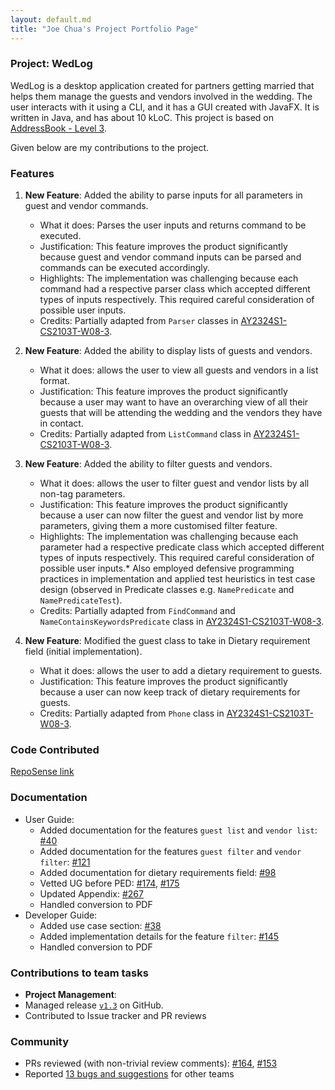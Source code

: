 ```yaml
---
layout: default.md
title: "Joe Chua's Project Portfolio Page"
---
```


### Project: WedLog

WedLog is a desktop application created for partners getting married that helps them manage the guests and vendors involved in the wedding. The user interacts with it using a CLI, and it has a GUI created with JavaFX. It is written in Java, and has about 10 kLoC. This project is based on [AddressBook - Level 3](https://se-education.org/addressbook-level3/).

Given below are my contributions to the project.

### Features
1. **New Feature**: Added the ability to parse inputs for all parameters in guest and vendor commands.
    * What it does: Parses the user inputs and returns command to be executed.
    * Justification: This feature improves the product significantly because guest and vendor command inputs can be parsed and commands can be executed accordingly.
    * Highlights: The implementation was challenging because each command had a respective parser class which accepted different types of inputs respectively. This required careful consideration of possible user inputs.
    * Credits: Partially adapted from `Parser` classes in [AY2324S1-CS2103T-W08-3](https://github.com/AY2324S1-CS2103T-W08-3/tp/).

2. **New Feature**: Added the ability to display lists of guests and vendors.
    * What it does: allows the user to view all guests and vendors in a list format.
    * Justification: This feature improves the product significantly because a user may want to have an overarching view of all their guests that will be attending the wedding and the vendors they have in contact.
    * Credits: Partially adapted from `ListCommand` class in [AY2324S1-CS2103T-W08-3](https://github.com/AY2324S1-CS2103T-W08-3/tp/).

3. **New Feature**: Added the ability to filter guests and vendors.
    * What it does: allows the user to filter guest and vendor lists by all non-tag parameters.
    * Justification: This feature improves the product significantly because a user can now filter the guest and vendor list by more parameters, giving them a more customised filter feature.
    * Highlights: The implementation was challenging because each parameter had a respective predicate class which accepted different types of inputs respectively. This required careful consideration of possible user inputs.*
      Also employed defensive programming practices in implementation and applied test heuristics in test case design (observed in Predicate classes e.g. `NamePredicate` and `NamePredicateTest`).
    * Credits: Partially adapted from `FindCommand` and `NameContainsKeywordsPredicate` class in [AY2324S1-CS2103T-W08-3](https://github.com/AY2324S1-CS2103T-W08-3/tp/).

4. **New Feature**: Modified the guest class to take in Dietary requirement field (initial implementation).
    * What it does: allows the user to add a dietary requirement to guests.
    * Justification: This feature improves the product significantly because a user can now keep track of dietary requirements for guests.
    * Credits: Partially adapted from `Phone` class in [AY2324S1-CS2103T-W08-3](https://github.com/AY2324S1-CS2103T-W08-3/tp/).

### Code Contributed
[RepoSense link](https://nus-cs2103-ay2324s1.github.io/tp-dashboard/?search=wasjoe1&breakdown=false&sort=groupTitle%20dsc&sortWithin=title&since=2023-09-22&timeframe=commit&mergegroup=&groupSelect=groupByRepos)

### Documentation
* User Guide:
    * Added documentation for the features `guest list` and `vendor list`: [\#40](https://github.com/AY2324S1-CS2103T-F11-2/tp/pull/40/)
    * Added documentation for the features `guest filter` and `vendor filter`: [\#121](https://github.com/AY2324S1-CS2103T-F11-2/tp/pull/121)
    * Added documentation for dietary requirements field: [\#98](https://github.com/AY2324S1-CS2103T-F11-2/tp/pull/98)
    * Vetted UG before PED: [\#174](https://github.com/AY2324S1-CS2103T-F11-2/tp/pull/174), [\#175](https://github.com/AY2324S1-CS2103T-F11-2/tp/pull/175)
    * Updated Appendix: [\#267](https://github.com/AY2324S1-CS2103T-F11-2/tp/pull/267)
    * Handled conversion to PDF
* Developer Guide:
    * Added use case section: [\#38](https://github.com/AY2324S1-CS2103T-F11-2/tp/pull/38)
    * Added implementation details for the feature `filter`: [\#145](https://github.com/AY2324S1-CS2103T-F11-2/tp/pull/145)
    * Handled conversion to PDF

### Contributions to team tasks
* **Project Management**:
* Managed release [`v1.3`](https://github.com/AY2324S1-CS2103T-F11-2/tp/releases/tag/v1.3) on GitHub.
* Contributed to Issue tracker and PR reviews

### Community
* PRs reviewed (with non-trivial review comments): [\#164](https://github.com/AY2324S1-CS2103T-F11-2/tp/pull/164), [\#153](https://github.com/AY2324S1-CS2103T-F11-2/tp/pull/153)
* Reported [13 bugs and suggestions](https://github.com/wasjoe1/ped/issues) for other teams
